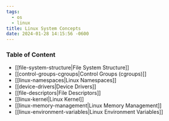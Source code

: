 ```yaml
---
tags:
  - os
  - linux
title: Linux System Concepts
date: 2024-01-28 14:15:56 -0600
---
```


### Table of Content

* [[file-system-structure|File System Structure]]
* [[control-groups-cgroups|Control Groups (cgroups)]]
* [[linux-namespaces|Linux Namespaces]]
* [[device-drivers|Device Drivers]]
* [[file-descriptors|File Descriptors]]
* [[linux-kernel|Linux Kernel]]
* [[linux-memory-management|Linux Memory Management]]
* [[linux-environment-variables|Linux Environment Variables]]
